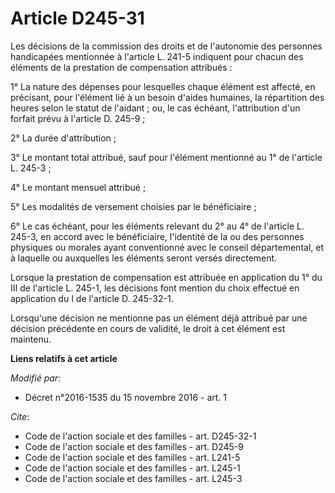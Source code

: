 # Article D245-31

Les décisions de la commission des droits et de l'autonomie des personnes handicapées mentionnée à l'article L. 241-5
indiquent pour chacun des éléments de la prestation de compensation attribués : 

1° La nature des dépenses pour lesquelles chaque élément est affecté, en précisant, pour l'élément lié à un besoin d'aides
humaines, la répartition des heures selon le statut de l'aidant ; ou, le cas échéant, l'attribution d'un forfait prévu à
l'article D. 245-9 ; 

2° La durée d'attribution ; 

3° Le montant total attribué, sauf pour l'élément mentionné au 1° de l'article L. 245-3 ; 

4° Le montant mensuel attribué ; 

5° Les modalités de versement choisies par le bénéficiaire ;

6° Le cas échéant, pour les éléments relevant du 2° au 4° de l'article L. 245-3, en accord avec le bénéficiaire, l'identité
de la ou des personnes physiques ou morales ayant conventionné avec le conseil départemental, et à laquelle ou auxquelles les
éléments seront versés directement.

Lorsque la prestation de compensation est attribuée en application du 1° du III de l'article L. 245-1, les décisions font
mention du choix effectué en application du I de l'article D. 245-32-1. 

Lorsqu'une décision ne mentionne pas un élément déjà attribué par une décision précédente en cours de validité, le droit à
cet élément est maintenu.

**Liens relatifs à cet article**

_Modifié par_:

  - Décret n°2016-1535 du 15 novembre 2016 - art. 1

_Cite_:

  - Code de l'action sociale et des familles - art. D245-32-1
  - Code de l'action sociale et des familles - art. D245-9
  - Code de l'action sociale et des familles - art. L241-5
  - Code de l'action sociale et des familles - art. L245-1
  - Code de l'action sociale et des familles - art. L245-3
